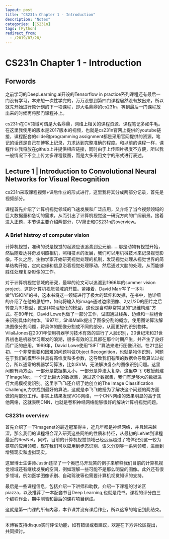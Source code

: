 ```yaml
---
layout: post
title: "CS231n Chapter 1 - Introduction"
description: "Notes"
categories: [CS231n]
tags: [Python]
redirect_from:
  - /2019/07/28/
---
```


# CS231n Chapter 1 - Introduction  

## Forwords  

之前学习的DeepLearning.ai开设的Tensorflow in practice系列课程还有最后一门没有学习，本来想一次性学完的，万万没想到第四门课程居然没有放出来，所以就先开始进行原计划的下一项课程，即大名鼎鼎的cs231n，等到最后一门课程放出来的时候再将那门课程补上。  

cs231n在CV领域可谓是大名鼎鼎，网络上相关的课程资源、课程笔记多如牛毛。在这里我使用的版本是2017版本的视频，也就是cs231n官网上提供的youtube链接，课程配套的slide和programming assignment都是采用官网提供的资源，笔记的话还是自己在博客上记录，力求达到完整准确的程度。和以前的课程一样，课程作业我将放在github上并提供相应链接，同时由于上传图片极度不方便，所以我一般情况下不会上传太多课程截图，而是大多采用文字的形式进行表述。  

## Lecture 1 | Introduction to Convolutional Neural Networks for Visual Recognition  

cs231n采取课程视频+课后作业的形式进行，这里我将其分成两部分记录，首先是视频部分。  

课程首先介绍了计算机视觉领域的飞速发展和广泛应用，又介绍了当今视频领域的巨大数据量和急切的需求，从而引出了计算机视觉这一研究方向的广阔前景。接着进入正题，本节课主要介绍两部分，CV简史和CS231n的overview。  

### A Brief histroy of computer vision  

计算机视觉，准确的说是视觉的起源应该追溯到公元前……那是动物有视觉开始，然后随着达芬奇发明照相机，照相技术的发展，我们可以用机械技术来记录视觉影像。不久之后，生物学家开始研究视觉处理的机制，发现视觉处理从视觉世界的简单结构开始，定向边缘和信息沿着视觉处理移动，然后通过大脑的处理，从而能够胜任处理复杂影像的工作。  

对于计算机视觉领域的研究，最早的论文可以追溯到1966年的summer vision project，这是计算机视觉领域的开篇。紧接着，David Marr写了一本叫做"VISION"的书，这本书将这一领域进行了极大的延伸和发掘，在书中，他详细的介绍了在他的思想中，如何将输入的image通过边缘图像、2又1/2D的图片之后转变为3D模型，这是非常理想化的模型，这也是当时非常常见的"思维构建"方式。在80年代，David Lowe也做了一部分工作，试图通过线条、边缘和一些组合来识别具体的物体。1997年，Shi&Malik提出了图像分割的概念，使用图论算法解决图像分割问题，将具体的图像分割成不同的部分，从而更好的识别物体。Vila&Jones在2001年使用机器学习技术有效的进行了人脸识别，20世纪末和21世界初也是机器学习爆发的浪潮，很多有效的工具都在那个时期产生，并产生了良好而广泛的应用。1999年，David Lowe使用“SIFT”算法来进行图像识别。在21世纪初，一个非常重要和困难的问题叫做Object Recognition，也就是物体识别，问题在于我们的模型往往具有高维度和多参数，这导致我们有限的数据会导致算法过拟合，所以通常的机器学习算法，比如SVM，无法解决复杂的图像识别问题。这里问题有两方面，一部分是数据集太小，一部分是算法太复杂，这里李飞飞教授创建了ImageNet，一个无比巨大的数据集，通过这个数据集，我们有足够大的数据进行大规模视觉识别。这里李飞飞还介绍了她创立的The Image Classification Challenge,力求找到最好的算法，这就是李飞飞教授为了解决这个问题的两方面做的两部分工作。事实上结果发现VGG网络，一个CNN网络的效果明显的高于其他网络，这就表明CNN，也就是卷积神经网络能够很好的解决计算机视觉问题。  

### CS231n overview  

首先介绍了一下Imagenet的最近冠军得主，近几年都是神经网络，并且越来越深，那么我们的课程将会深入研究这些网络的性质和特征，从最初的LeNet到课程最近的ResNet。同时，目前的计算机视觉领域已经远远超过了物体识别这一较为狭窄的应用领域，现在我们可以应用到步态识别、语义分割等一系列领域，进而到增强现实和虚拟现实。  

这里博士生讲师Justin还举了一个奥巴马开玩笑的例子来解释我们目前的计算机视觉领域还有继续发展的空间，例如理解一些可能不是那么明显的图像。此外还有很多领域，例如医学图像识别、自动驾驶等也需要计算机视觉知识的支持。  

最后是一些课程信息，包括介绍一下讲师和助教，介绍一下课程的讨论区piazza，以及推荐了一本配套书目Deep Learning,也就是花书。课程的评分由三个编程作业，期中测验和最后的课程项目组成。  

这就是第一门课的所有内容，本节课并没有课后作业，所以这章的笔记到此结束。  

---
本博客支持disqus实时评论功能，如有错误或者建议，欢迎在下方评论区提出，共同探讨。  
